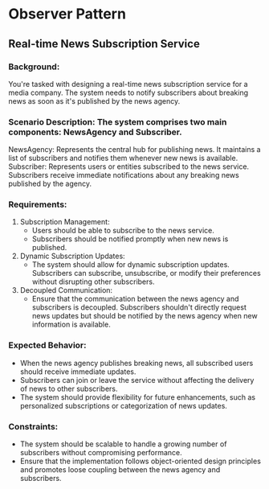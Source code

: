# Observer Pattern

## Real-time News Subscription Service

### Background: 
You're tasked with designing a real-time news subscription service for a media company. The system needs to notify subscribers about breaking news as soon as it's published by the news agency.

### Scenario Description: The system comprises two main components: NewsAgency and Subscriber.
  NewsAgency: Represents the central hub for publishing news. It maintains a list of subscribers and notifies them whenever new news is available.
  Subscriber: Represents users or entities subscribed to the news service. Subscribers receive immediate notifications about any breaking news published by the agency.

### Requirements:

  1. Subscription Management:
      - Users should be able to subscribe to the news service.
      - Subscribers should be notified promptly when new news is published.
  2. Dynamic Subscription Updates:
      - The system should allow for dynamic subscription updates. Subscribers can subscribe, unsubscribe, or modify their preferences without disrupting other subscribers.
  3. Decoupled Communication:
      - Ensure that the communication between the news agency and subscribers is decoupled. Subscribers shouldn't directly request news updates but should be notified by the news agency when new information is available.

### Expected Behavior:
  - When the news agency publishes breaking news, all subscribed users should receive immediate updates.
  - Subscribers can join or leave the service without affecting the delivery of news to other subscribers.
  - The system should provide flexibility for future enhancements, such as personalized subscriptions or categorization of news updates.

### Constraints:
  - The system should be scalable to handle a growing number of subscribers without compromising performance.
  - Ensure that the implementation follows object-oriented design principles and promotes loose coupling between the news agency and subscribers.


  
